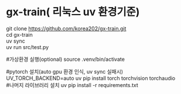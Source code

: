 # gx-train( 리눅스 uv 환경기준)

git clone https://github.com/korea202/gx-train.git  
cd gx-train  
uv sync  
uv run src/test.py

#가상환경 실행(optional)
source .venv/bin/activate  
  
#pytorch 설치(auto gpu 환경 인식, uv sync 실패시)  
UV_TORCH_BACKEND=auto uv pip install torch torchvision torchaudio  
#나머지 라이브러리 설치
uv pip install -r requirements.txt
